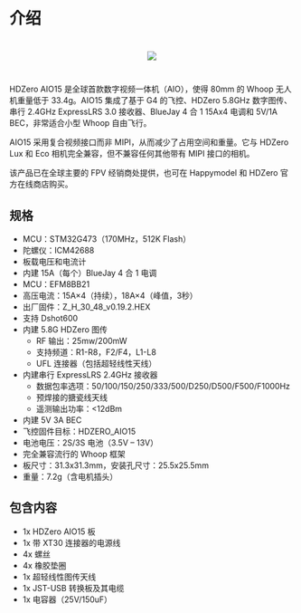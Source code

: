# 介绍

<div style="display: flex; align-items: center; justify-content: space-around; margin: 40px">
<img src="/aio15media/image3.png">
</div>

HDZero AIO15 是全球首款数字视频一体机（AIO），使得 80mm 的 Whoop 无人机重量低于 33.4g。AIO15 集成了基于 G4 的飞控、HDZero 5.8GHz 数字图传、串行 2.4GHz ExpressLRS 3.0 接收器、BlueJay 4 合 1 15Ax4 电调和 5V/1A BEC，非常适合小型 Whoop 自由飞行。

AIO15 采用复合视频接口而非 MIPI，从而减少了占用空间和重量。它与 HDZero Lux 和 Eco 相机完全兼容，但不兼容任何其他带有 MIPI 接口的相机。

该产品已在全球主要的 FPV 经销商处提供，也可在 Happymodel 和 HDZero 官方在线商店购买。

## 规格

- MCU：STM32G473（170MHz，512K Flash）
- 陀螺仪：ICM42688
- 板载电压和电流计
- 内建 15A（每个）BlueJay 4 合 1 电调
- MCU：EFM8BB21
- 高压电流：15A×4（持续），18A×4（峰值，3秒）
- 出厂固件：Z_H_30_48_v0.19.2.HEX
- 支持 Dshot600
- 内建 5.8G HDZero 图传
    - RF 输出：25mw/200mW
    - 支持频道：R1-R8，F2/F4，L1-L8
    - UFL 连接器（包括超轻线性天线）
- 内建串行 ExpressLRS 2.4GHz 接收器
    - 数据包率选项：50/100/150/250/333/500/D250/D500/F500/F1000Hz
    - 预焊接的搪瓷线天线
    - 遥测输出功率：<12dBm
- 内建 5V 3A BEC
- 飞控固件目标：HDZERO_AIO15
- 电池电压：2S/3S 电池（3.5V – 13V）
- 完全兼容流行的 Whoop 框架
- 板尺寸：31.3x31.3mm，安装孔尺寸：25.5x25.5mm
- 重量：7.2g（含电机插头）

## 包含内容

- 1x HDZero AIO15 板
- 1x 带 XT30 连接器的电源线
- 4x 螺丝
- 4x 橡胶垫圈
- 1x 超轻线性图传天线
- 1x JST-USB 转换板及其电缆
- 1x 电容器（25V/150uF）
